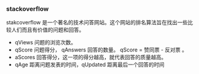 ### stackoverflow
stakcoverflow 是一个著名的技术问答网站。这个网站的排名算法旨在找出一些比较人们而且有价值的问题和回答。

+ qViews 问题的浏览次数。
+ qScore 问题得分， qAnswers 回答的数量。 qScore = 赞同票 - 反对票 。
+ aScores 回答得分，这一项的得分越高，就代表回答的质量越高。
+ qAge 距离问题发表的时间，qUpdated 距离最后一个回答的时间
